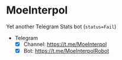 # MoeInterpol
Yet another Telegram Stats bot (`status=Fail`)
- Telegram
  - [x] Channel: https://t.me/MoeInterpol
  - [x] Bot: https://t.me/MoeInterpolRobot
